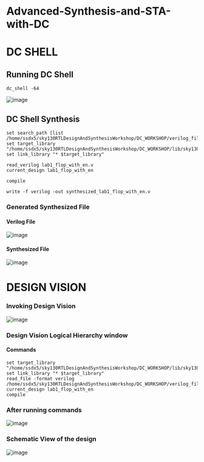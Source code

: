 # Advanced-Synthesis-and-STA-with-DC

# DC SHELL
## Running DC Shell
```
dc_shell -64
```
![image](https://github.com/user-attachments/assets/20bc7c52-9e65-4428-a24a-c6aa0c7055ff)

## DC Shell Synthesis
```
set search_path [list /home/ssdx5/sky130RTLDesignAndSynthesisWorkshop/DC_WORKSHOP/verilog_files]
set target_library "/home/ssdx5/sky130RTLDesignAndSynthesisWorkshop/DC_WORKSHOP/lib/sky130_fd_sc_hd__tt_025C_1v80.db"
set link_library "* $target_library"

read_verilog lab1_flop_with_en.v
current_design lab1_flop_with_en

compile

write -f verilog -out synthesized_lab1_flop_with_en.v

```

### Generated Synthesized File
#### Verilog File
![image](https://github.com/user-attachments/assets/9f2654a5-bda7-4bad-8520-a2e36d3f5b0f)
#### Synthesized File
![image](https://github.com/user-attachments/assets/84681ab6-f9b4-4705-8e7f-cb36bed2bedb)

# DESIGN VISION
### Invoking Design Vision
![image](https://github.com/user-attachments/assets/9f9f0e87-c97a-4abb-ba9c-344a8a7dbaf5)

### Design Vision Logical Hierarchy window
#### Commands
```
set target_library "/home/ssdx5/sky130RTLDesignAndSynthesisWorkshop/DC_WORKSHOP/lib/sky130_fd_sc_hd__tt_025C_1v80.db"
set link_library "* $target_library"
read_file -format verilog /home/ssdx5/sky130RTLDesignAndSynthesisWorkshop/DC_WORKSHOP/verilog_files/lab1_flop_with_en.v
current_design lab1_flop_with_en
compile
```
### After running commands
![image](https://github.com/user-attachments/assets/55d1d94a-0f75-447a-90f7-eb08b08386d8)

### Schematic View of the design
![image](https://github.com/user-attachments/assets/f06c77d3-1c40-47a5-970e-0dbaa81669ff)







